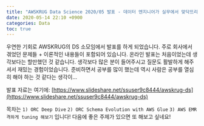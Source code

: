 ```yaml
---
title: "AWSKRUG Data Science 2020/05 발표 - 데이터 엔지니어가 실무에서 맞닥뜨리는 문제들"
date: 2020-05-14 22:10 +0900
categories: Data
toc: true
---
```


우연한 기회로 AWSKRUG의 DS 소모임에서 발표를 하게 되었습니다. 주로 회사에서 겪었던 문제들 + 이론적인 내용들이 포함되어 있습니다. 온라인 발표는 처음이었는데 생각보다는 할만했던 것 같습니다. 생각보다 많은 분이 들어주시고 질문도 활발하게 해주셔서 재밌는 경험이었습니다. 준비하면서 공부를 많이 했는데 역시 사람은 공부를 열심히 해야 하는 것 같다는 생각이...  

발표 자료는 여기에: [https://www.slideshare.net/ssuser9c8444/awskrug-ds](https://www.slideshare.net/ssuser9c8444/awskrug-ds)  

목차는 `1) ORC Deep Dive` `2) ORC Schema Evolution with AWS Glue` `3) AWS EMR 격하게 tuning 해보기` 입니다! 다음에 좋은 주제가 있으면 또 해보고 싶네요!
